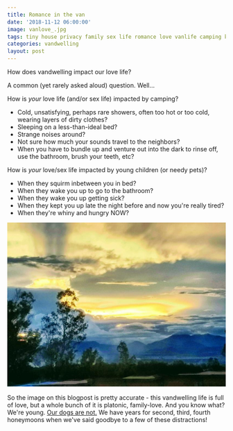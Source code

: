 ```yaml
---
title: Romance in the van
date: '2018-11-12 06:00:00'
image: vanlove_.jpg
tags: tiny house privacy family sex life romance love vanlife camping kids pets
categories: vandwelling
layout: post
---
```


How does vandwelling impact our love life?

A common (yet rarely asked aloud) question. Well...

How is *your* love life (and/or sex life) impacted by camping?
* Cold, unsatisfying, perhaps rare showers, often too hot or too cold, wearing layers of dirty clothes?
* Sleeping on a less-than-ideal bed? 
* Strange noises around? 
* Not sure how much your sounds travel to the neighbors?
* When you have to bundle up and venture out into the dark to rinse off, use the bathroom, brush your teeth, etc?

How is *your* love/sex life impacted by young children (or needy pets)?
* When they squirm inbetween you in bed?
* When they wake you up to go to the bathroom?
* When they wake you up getting sick?
* When they kept you up late the night before and now you're really tired?
* When they're whiny and hungry NOW?

[![](/images/sunset2_.jpg)](/images/sunset2.jpg)

So the image on this blogpost is pretty accurate - this vandwelling life is full of love, but a whole bunch of it is platonic, family-love. And you know what? We're young. [Our dogs are not.](https://reverdecer.annalisagross.com/2018/08/05/dog-retirement-home/) We have years for second, third, fourth honeymoons when we've said goodbye to a few of these distractions!